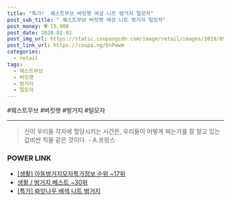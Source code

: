 ```yaml
--- 
title: "특가!  웨스트무브 버킷햇 여성 니트 벙거지 털모자" 
post_sub_title: " 웨스트무브 버킷햇 여성 니트 벙거지 털모자" 
post_money: ₩ 15,900 
post_date: 2020.02.01 
post_img_url: https://static.coupangcdn.com/image/retail/images/2019/09/24/15/8/a2b302bb-1ac2-4872-b2dc-dbf7e77df701.jpg 
post_link_url: https://coupa.ng/bnPwwm 
categories: 
  - retail 
tags: 
  - 웨스트무브 
  - 버킷햇 
  - 벙거지 
  - 털모자 
--- 
```

  #웨스트무브 #버킷햇 #벙거지 #털모자 
<hr> 

> 신이 우리들 각자에 할당시키는 시간은, 우리들이 어떻게 짜는가를 잘 알고 있는 값비싼 직물 같은 것이다. - A.프랑스 


### POWER LINK

* <a href="https://blog.naver.com/fasyy4321/221773147835" target="_blank"> [생활] 아동벙거지모자특가정보 순위 ~17위</a>
* <a href="https://blog.naver.com/santokki14/221792236258" target="_blank">생활 / 벙거지 베스트 ~30위</a>
* <a href="https://blog.naver.com/sakai111/221792497692" target="_blank">[특가] 롸잇나우 배색 니트 벙거지</a>
